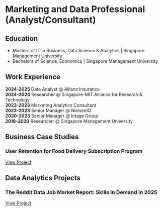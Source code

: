 # Marketing and Data Professional (Analyst/Consultant)

## Education
- Masters of IT in Business, Data Science & Analytics | Singapore Management University
- Bachelors of Science, Economics | Singapore Management University

## Work Experience
<b>2024-2025</b> Data Analyst @ Allianz Insurance<br>
<b>2024-2024</b> Researcher @ Singapore-MIT Alliance for Research & Technology<br>
<b>2023-2023</b> Marketing Analytics Consultant<br> 
<b>2023-2023</b> Senior Manager @ NielsenIQ<br>
<b>2020-2023</b> Senior Manager @ Intage Group<br>
<b>2018-2020</b> Researcher @ Singapore Management University<br>

## Business Case Studies

### User Retention for Food Delivery Subscription Program

[View Project](/networkanalysis.html)

## Data Analytics Projects

### The Reddit Data Job Market Report: Skills in Demand in 2025

[View Project](/networkanalysis.html)
